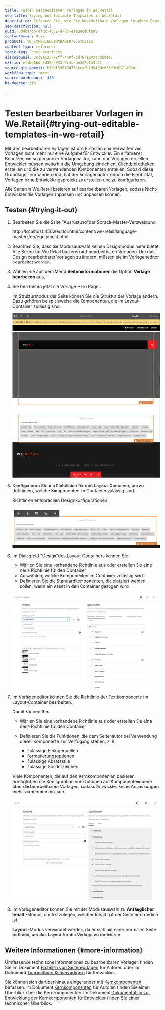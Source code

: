 ```yaml
---
title: Testen bearbeitbarer Vorlagen in We.Retail
seo-title: Trying out Editable Templates in We.Retail
description: Erfahren Sie, wie Sie bearbeitbare Vorlagen in Adobe Experience Manager mit We.Retail ausprobieren.
seo-description: null
uuid: 0d4b97cb-efcc-4312-a783-eae3ecd6f889
contentOwner: User
products: SG_EXPERIENCEMANAGER/6.5/SITES
content-type: reference
topic-tags: best-practices
discoiquuid: 3cc8ac23-98ff-449f-bd76-1203c7cbbed7
exl-id: efebe66d-3d30-4033-9c4c-ae347e134f2f
source-git-commit: b703f356f9475eeeafb1d5408c650d9c6971a804
workflow-type: tm+mt
source-wordcount: '486'
ht-degree: 31%

---
```


# Testen bearbeitbarer Vorlagen in We.Retail{#trying-out-editable-templates-in-we-retail}

Mit den bearbeitbaren Vorlagen ist das Erstellen und Verwalten von Vorlagen nicht mehr nur eine Aufgabe für Entwickler. Ein erfahrener Benutzer, ein so genannter Vorlagenautor, kann nun Vorlagen erstellen. Entwickler müssen weiterhin die Umgebung einrichten, Clientbibliotheken erstellen und die zu verwendenden Komponenten erstellen. Sobald diese Grundlagen vorhanden sind, hat der Vorlagenautor jedoch die Flexibilität, Vorlagen ohne Entwicklungsprojekt zu erstellen und zu konfigurieren.

Alle Seiten in We.Retail basieren auf bearbeitbaren Vorlagen, sodass Nicht-Entwickler die Vorlagen anpassen und anpassen können.

## Testen {#trying-it-out}

1. Bearbeiten Sie die Seite &quot;Ausrüstung&quot;der Sprach-Master-Verzweigung.

   http://localhost:4502/editor.html/content/we-retail/language-masters/en/equipment.html

1. Beachten Sie, dass die Modusauswahl keinen Designmodus mehr bietet. Alle Seiten für We.Retail basieren auf bearbeitbaren Vorlagen. Um das Design bearbeitbarer Vorlagen zu ändern, müssen sie im Vorlageneditor bearbeitet werden.
1. Wählen Sie aus dem Menü **Seiteninformationen** die Option **Vorlage bearbeiten** aus.
1. Sie bearbeiten jetzt die Vorlage Hero Page .

   Im Strukturmodus der Seite können Sie die Struktur der Vorlage ändern. Dazu gehören beispielsweise die Komponenten, die im Layout-Container zulässig sind.

   ![chlimage_1-138](assets/chlimage_1-138.png)

1. Konfigurieren Sie die Richtlinien für den Layout-Container, um zu definieren, welche Komponenten im Container zulässig sind.

   Richtlinien entsprechen Designkonfigurationen.

   ![chlimage_1-139](assets/chlimage_1-139.png)

1. Im Dialogfeld &quot;Design&quot;des Layout-Containers können Sie

   * Wählen Sie eine vorhandene Richtlinie aus oder erstellen Sie eine neue Richtlinie für den Container
   * Auswählen, welche Komponenten im Container zulässig sind
   * Definieren Sie die Standardkomponenten, die platziert werden sollen, wenn ein Asset in den Container gezogen wird

   ![chlimage_1-140](assets/chlimage_1-140.png)

1. Im Vorlageneditor können Sie die Richtlinie der Textkomponente im Layout-Container bearbeiten.

   Damit können Sie:

   * Wählen Sie eine vorhandene Richtlinie aus oder erstellen Sie eine neue Richtlinie für den Container
   * Definieren Sie die Funktionen, die dem Seitenautor bei Verwendung dieser Komponente zur Verfügung stehen, z. B.

      * Zulässige Einfügequellen
      * Formatierungsoptionen
      * Zulässige Absatzstile
      * Zulässige Sonderzeichen

   Viele Komponenten, die auf den Kernkomponenten basieren, ermöglichen die Konfiguration von Optionen auf Komponentenebene über die bearbeitbaren Vorlagen, sodass Entwickler keine Anpassungen mehr vornehmen müssen.

   ![chlimage_1-141](assets/chlimage_1-141.png)

1. Im Vorlageneditor können Sie mit der Modusauswahl zu **Anfänglicher Inhalt** -Modus, um festzulegen, welcher Inhalt auf der Seite erforderlich ist.

   **Layout** -Modus verwendet werden, da er sich auf einer normalen Seite befindet, um das Layout für die Vorlage zu definieren.

## Weitere Informationen {#more-information}

Umfassende technische Informationen zu bearbeitbaren Vorlagen finden Sie im Dokument [Erstellen von Seitenvorlagen](/help/sites-authoring/templates.md) für Autoren oder im Dokument [Bearbeitbare Seitenvorlagen](/help/sites-developing/page-templates-editable.md) für Entwickler.

Sie können sich darüber hinaus eingehender mit [Kernkomponenten](/help/sites-developing/we-retail-core-components.md) befassen. Im Dokument [Kernkomponenten](https://experienceleague.adobe.com/docs/experience-manager-core-components/using/introduction.html?lang=de) für Autoren finden Sie einen Überblick über die Kernkomponenten. Im Dokument [Dokumentation zur Entwicklung der Kernkomponenten](https://helpx.adobe.com/de/experience-manager/core-components/using/developing.html) für Entwickler finden Sie einen technischen Überblick.
